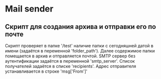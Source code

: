 # Mail sender
## Скрипт для создания архива и отправки его по почте
Скрипт проверяет в папке '/test' наличие папки с сегодняшней датой в имени (задаётся в переменной 'folder_path').
Далее содержимое папки помещается в архив и отправляется почтой.
SMTP сервер без аутентификации задаётся в переменной 'smtp_server'.
Список получателей задаётся в списке 'recipients'.
Адрес отправителя устанавливается в строке 'msg['From']'